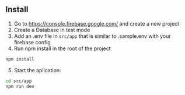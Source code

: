 
## Install

1. Go to https://console.firebase.google.com/ and create a new project 
2. Create a Database in test mode
3. Add an .env file in ```src/app``` that is similar to .sample.env with your firebase config
4. Run npm install in the root of the project
```sh
npm install
```
5. Start the aplication: 

```sh
cd src/app
npm run dev
```

